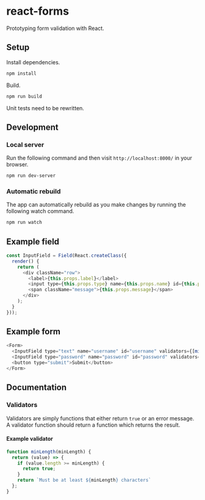 # react-forms
Prototyping form validation with React.

## Setup
Install dependencies.
```sh
npm install
```

Build.
```sh
npm run build
```

Unit tests need to be rewritten.

## Development
### Local server
Run the following command and then visit `http://localhost:8000/` in your browser.
```sh
npm run dev-server
```

### Automatic rebuild
The app can automatically rebuild as you make changes by running the following watch command.
```sh
npm run watch
```

## Example field
```js
const InputField = Field(React.createClass({
  render() {
    return (
      <div className="row">
        <label>{this.props.label}</label>
        <input type={this.props.type} name={this.props.name} id={this.props.id} onChange={this.props.handleChange} />
        <span className="message">{this.props.message}</span>
      </div>
    );
  }
}));
```

## Example form
```js
<Form>
  <InputField type="text" name="username" id="username" validators={[minLength(3)]}/>
  <InputField type="password" name="password" id="password" validators={[required()]}/>
  <button type="submit">Submit</button>
</Form>
```

## Documentation

### Validators
Validators are simply functions that either return `true` or an error message. A validator function should return a function which returns the result.

#### Example validator
```js
function minLength(minLength) {
  return (value) => {
    if (value.length >= minLength) {
      return true;
    }
    return `Must be at least ${minLength} characters`
  };
}
```
